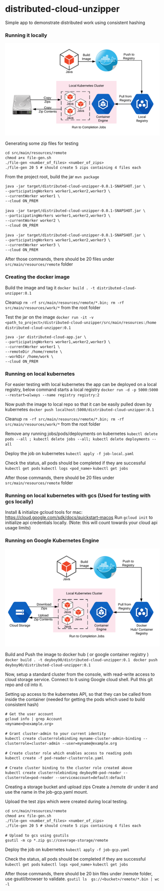# distributed-cloud-unzipper
Simple app to demonstrate distributed work using consistent hashing

### Running it locally

![Alt text](/images/K8-local.png?raw=true "Local Setup")

Generating some zip files for testing
```
cd src/main/resources/remote
chmod a+x file-gen.sh
./file-gen <number_of_files> <number_of_zips>
./file-gen 20 5 # should create 5 zips containing 4 files each
```
From the project root, build the jar
`mvn package`

```
java -jar target/distributed-cloud-unzipper-0.0.1-SNAPSHOT.jar \
--participatingWorkers worker1,worker2,worker3 \
--currentWorker worker1 \
--cloud ON_PREM

java -jar target/distributed-cloud-unzipper-0.0.1-SNAPSHOT.jar \
--participatingWorkers worker1,worker2,worker3 \
--currentWorker worker2 \
--cloud ON_PREM

java -jar target/distributed-cloud-unzipper-0.0.1-SNAPSHOT.jar \
--participatingWorkers worker1,worker2,worker3 \
--currentWorker worker3 \
--cloud ON_PREM

```
After those commands, there should be 20 files under `src/main/resources/remote` folder


### Creating the docker image

Build the image and tag it
`docker build . -t distributed-cloud-unzipper:0.1`

Cleanup `rm -rf src/main/resources/remote/*.bin; rm -rf src/main/resources/work/*` from the root folder

Test the jar on the image
`docker run -it -v <path_to_project>/distributed-cloud-unzipper/src/main/resources:/home distributed-cloud-unzipper:0.1`


```
java -jar distributed-cloud-app.jar \
--participatingWorkers worker1,worker2,worker3 \
--currentWorker worker1 \
--remoteDir /home/remote \
--workDir /home/work \
--cloud ON_PREM
```


### Running on local kubernetes

For easier testing with local kubernetes the app can be deployed on a local registry, below command starts a local registry
`docker run -d -p 5000:5000 --restart=always --name registry registry:2`

Now push the image to local repo so that it can be easily pulled down by kubernetes
`docker push localhost:5000/distributed-cloud-unzipper:0.1`

Cleanup `rm -rf src/main/resources/remote/*.bin; rm -rf src/main/resources/work/*` from the root folder

Remove any running jobs/pods/deployments on kubernetes
`kubectl delete pods --all ; kubectl delete jobs --all; kubectl delete deployments --all`

Deploy the job on kubernetes
`kubectl apply -f job-local.yaml`

Check the status, all pods should be completed if they are successful
`kubectl get pods`
`kubectl logs <pod_name>`
`kubectl get jobs`

After those commands, there should be 20 files under `src/main/resources/remote` folder


### Running on local kubernetes with gcs (Used for testing with gcs locally)

Install & initialize gcloud tools for mac: https://cloud.google.com/sdk/docs/quickstart-macos
Run `gcloud init` to initialize api credentials locally. (Note: this will count towards your cloud api usage limits)


### Running on Google Kubernetes Engine

![Alt text](/images/K8-cloud.png?raw=true "Cloud Setup")

Build and Push the image to docker hub ( or google container registry )
`docker build . -t deyboy90/distributed-cloud-unzipper:0.1 ` 
`docker push deyboy90/distributed-cloud-unzipper:0.1`

Now, setup a standard cluster from the console, with read-write access to cloud storage service. Connect to it using Google cloud shell. Pull this git repo and cd into it. 

Setting up access to the kubernetes API, so that they can be called from inside the container (needed for getting the pods which used to build consistent hash) 
```
# Get the user account
gcloud info | grep Account
<myname>@<example.org>

# Grant cluster-admin to your current identity
kubectl create clusterrolebinding myname-cluster-admin-binding --clusterrole=cluster-admin --user=myname@example.org

# Create cluster role which enables access to reading pods
kubectl create -f pod-reader-clusterrole.yaml

# Create cluster binding to the cluster role created above
kubectl create clusterrolebinding deyboy90-pod-reader --clusterrole=pod-reader --serviceaccount=default:default
```

Creating a storage bucket and upload zips
Create a <bucket>/remote dir under it and use the name in the job-gcp.yaml mount.

Upload the test zips which were created during local testing.
```
cd src/main/resources/remote
chmod a+x file-gen.sh
./file-gen <number_of_files> <number_of_zips>
./file-gen 20 5 # should create 5 zips containing 4 files each

# Upload to gcs using gsutils
gsutil -m cp *.zip gs://coverage-storage/remote
```

Deploy the job on kubernetes
`kubectl apply -f job-gcp.yaml`

Check the status, all pods should be completed if they are successful
`kubectl get pods`
`kubectl logs <pod_name>`
`kubectl get jobs`

After those commands, there should be 20 bin files under <bucket>/remote folder, use gsutil/browser to validate.
`gsutil ls  gs://<bucket>/remote/*.bin | wc -l`

